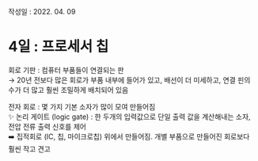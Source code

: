 작성일 : 2022. 04. 09

# 4일 : 프로세서 칩

회로 기판 : 컴퓨터 부품들이 연결되는 판<br>
→ 20년 전보다 많은 회로가 부품 내부에 들어가 있고, 배선이 더 미세하고, 연결 핀의 수가 더 많고 훨씬 조밀하게 배치되어 있음

전자 회로 : 몇 가지 기본 소자가 많이 모여 만들어짐<br>
✨ 논리 게이트 (logic gate) : 한 두개의 입력값으로 단일 출력 값을 계산해내는 소자, 전압 전류 출력 신호를 제어<br>
➡️ 집적회로 (IC, 칩, 마이크로칩) 위에서 만들어짐. 개별 부품으로 만들어진 회로보다 훨씬 작고 견고

